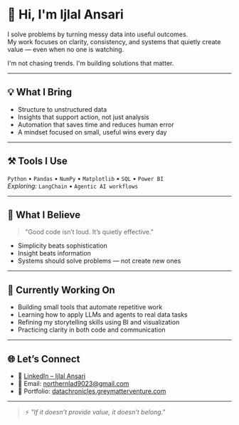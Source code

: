 # 👋 Hi, I'm Ijlal Ansari

I solve problems by turning messy data into useful outcomes.  
My work focuses on clarity, consistency, and systems that quietly create value — even when no one is watching.

I'm not chasing trends. I'm building solutions that matter.

---

## 💡 What I Bring

- Structure to unstructured data  
- Insights that support action, not just analysis  
- Automation that saves time and reduces human error  
- A mindset focused on small, useful wins every day

---

## ⚒️ Tools I Use

`Python` • `Pandas` • `NumPy` • `Matplotlib` • `SQL` • `Power BI`  
_Exploring:_ `LangChain` • `Agentic AI workflows`

---

## 🧠 What I Believe

> "Good code isn’t loud. It’s quietly effective."

- Simplicity beats sophistication  
- Insight beats information  
- Systems should solve problems — not create new ones

---

## 🔭 Currently Working On

- Building small tools that automate repetitive work  
- Learning how to apply LLMs and agents to real data tasks  
- Refining my storytelling skills using BI and visualization  
- Practicing clarity in both code and communication

---

## 🌐 Let’s Connect

- 🔗 [LinkedIn – Ijlal Ansari](https://www.linkedin.com/in/ijlal-ansari-56b0371b0/)  
- 📧 Email: [northernlad9023@gmail.com](mailto:northernlad9023@gmail.com)  
- 🧠 Portfolio: [datachronicles.greymatterventure.com](https://datachronicles.greymatterventure.com)

---

> ⚡ _"If it doesn’t provide value, it doesn’t belong."_
